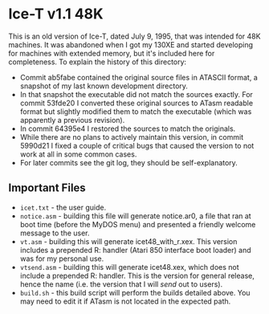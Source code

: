 # Ice-T v1.1 48K
This is an old version of Ice-T, dated July 9, 1995, that was intended for 48K machines. It was abandoned when I got my 130XE and started developing for machines with extended memory, but it's included here for completeness.
To explain the history of this directory:
- Commit ab5fabe contained the original source files in ATASCII format, a snapshot of my last known development directory.
- In that snapshot the executable did not match the sources exactly. For commit 53fde20 I converted these original sources to ATasm readable format but slightly modified them to match the executable (which was apparently a previous revision).
- In commit 64395e4 I restored the sources to match the originals.
- While there are no plans to actively maintain this version, in commit 5990d21 I fixed a couple of critical bugs that caused the version to not work at all in some common cases.
- For later commits see the git log, they should be self-explanatory.
## Important Files
- `icet.txt` - the user guide.
- `notice.asm` - building this file will generate notice.ar0, a file that ran at boot time (before the MyDOS menu) and presented a friendly welcome message to the user.
- `vt.asm` - building this will generate icet48_with_r.xex. This version includes a prepended R: handler (Atari 850 interface boot loader) and was for my personal use.
- `vtsend.asm` - building this will generate icet48.xex, which does not include a prepended R: handler. This is the version for general release, hence the name (i.e. the version that I will *send* out to users).
- `build.sh` - this build script will perform the builds detailed above. You may need to edit it if ATasm is not located in the expected path.
